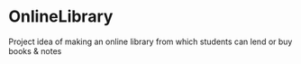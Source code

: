 # OnlineLibrary
Project idea of making an online library from which students can lend or buy books &amp; notes
